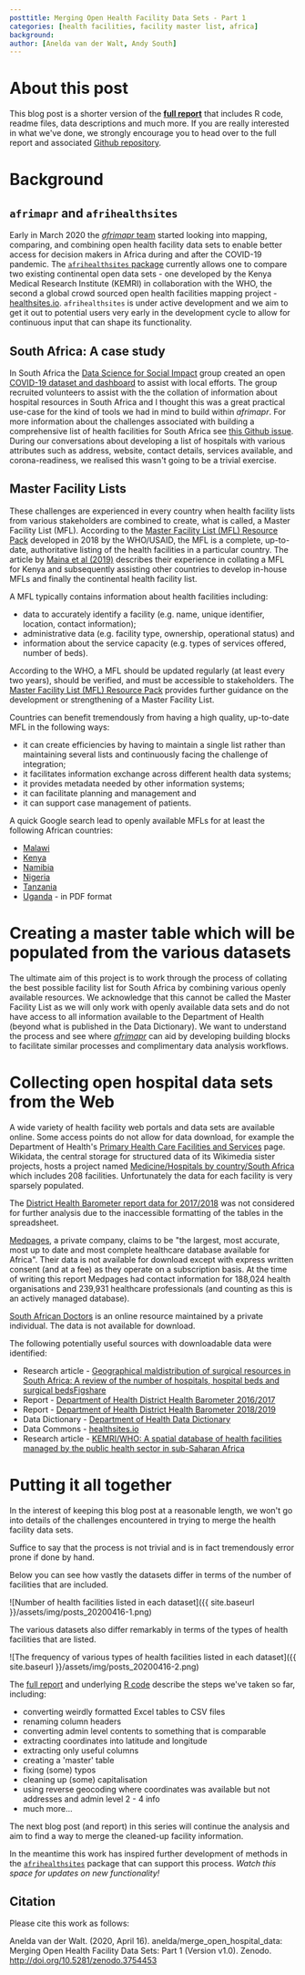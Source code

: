 ```yaml
---
posttitle: Merging Open Health Facility Data Sets - Part 1
categories: [health facilities, facility master list, africa]
background: 
author: [Anelda van der Walt, Andy South]
---
```


# About this post

This blog post is a shorter version of the **[full report](https://htmlpreview.github.io/?https://github.com/anelda/merge_open_hospital_data/blob/master/reports/merge_open_hospital_data_part1.html)** that includes R code, readme files, data descriptions and much more. If you are really interested in what we've done, we strongly encourage you to head over to the full report and associated [Github repository](https://github.com/anelda/merge_open_hospital_data/). 

# Background

## `afrimapr` and `afrihealthsites`

Early in March 2020 the [_afrimapr_ team](http://afrimapr.org) started looking into mapping, comparing, and combining open health facility data sets to enable better access for decision makers in Africa during and after the COVID-19 pandemic. The [`afrihealthsites` package](http://afrimapr.org/code) currently allows one to compare two existing continental open data sets - one developed by the Kenya Medical Research Institute (KEMRI) in collaboration with the WHO, the second a global crowd sourced open health facilities mapping project - [healthsites.io](https://healthsites.io). `afrihealthsites` is under active development and we aim to get it out to potential users very early in the development cycle to allow for continuous input that can shape its functionality.

## South Africa: A case study

In South Africa the [Data Science for Social Impact](https://dsfsi.github.io/) group created an open [COVID-19 dataset and dashboard](https://arxiv.org/abs/2004.04813) to assist with local efforts. The group recruited volunteers to assist with the the collation of information about hospital resources in South Africa and I thought this was a great practical use-case for the kind of tools we had in mind to build within _afrimapr_. For more information about the challenges associated with building a comprehensive list of health facilities for South Africa see [this Github issue](https://github.com/dsfsi/covid19za/issues/115). During our conversations about developing a list of hospitals with various attributes such as address, website, contact details, services available, and corona-readiness, we realised this wasn't going to be a trivial exercise.

## Master Facility Lists

These challenges are experienced in every country when health facility lists from various stakeholders are combined to create, what is called, a Master Facility List (MFL). According to the [Master Facility List (MFL) Resource Pack](https://www.who.int/healthinfo/MFL_Resource_Package_Jan2018.pdf?ua=1) developed in 2018 by the WHO/USAID, the MFL is a complete, up-to-date, authoritative listing of the health facilities in a particular country. The article by [Maina et al (2019)](https://www.ncbi.nlm.nih.gov/pmc/articles/PMC6658526/) describes their experience in collating a MFL for Kenya and subsequently assisting other countries to develop in-house MFLs and finally the continental health facility list.

A MFL typically contains information about health facilities including:

- data to accurately identify a facility (e.g. name, unique identifier, location, contact information);
- administrative data (e.g. facility type, ownership, operational status) and
- information about the service capacity (e.g. types of services offered, number of beds).

According to the WHO, a MFL should be updated regularly (at least every two years), should be verified, and must be accessible to stakeholders. The [Master Facility List (MFL) Resource Pack](https://www.who.int/healthinfo/MFL_Resource_Package_Jan2018.pdf?ua=1) provides further guidance on the development or strengthening of a Master Facility List. 

Countries can benefit tremendously from having a high quality, up-to-date MFL in the following ways:

- it can create efficiencies by having to maintain a single list rather than maintaining several lists and continuously facing the challenge of integration;
- it facilitates information exchange across different health data systems;
- it provides metadata needed by other information systems;
- it can facilitate planning and management and
- it can support case management of patients.

A quick Google search lead to openly available MFLs for at least the following African countries:

- [Malawi](https://github.com/BaobabHealthTrust/master-facility-list)
- [Kenya](http://kmhfl.health.go.ke/#/home)
- [Namibia](https://mfl.mhss.gov.na/)
- [Nigeria](https://hfr.health.gov.ng/download/facilities)
- [Tanzania](http://hfrportal.moh.go.tz/)
- [Uganda](https://health.go.ug/sites/default/files/Signed%20n%20final%20mfl.pdf) - in PDF format

# Creating a master table which will be populated from the various datasets

The ultimate aim of this project is to work through the process of collating the best possible facility list for South Africa by combining various openly available resources. We acknowledge that this cannot be called the Master Facility List as we will only work with openly available data sets and do not have access to all information available to the Department of Health (beyond what is published in the Data Dictionary). We want to understand the process and see where [_afrimapr_](http://afrimapr.org) can aid by developing building blocks to facilitate similar processes and complimentary data analysis workflows. 

# Collecting open hospital data sets from the Web

A wide variety of health facility web portals and data sets are available online. Some access points do not allow for data download, for example the Department of Health's [Primary Health Care Facilities and Services](https://www.healthestablishments.org.za/Home/Facility) page. Wikidata, the central storage for structured data of its Wikimedia sister projects, hosts a project named [Medicine/Hospitals by country/South Africa](https://www.wikidata.org/wiki/Wikidata:WikiProject_Medicine/Hospitals_by_country/South_Africa) which includes 208 facilities. Unfortunately the data for each facility is very sparsely populated.

The [District Health Barometer report data for 2017/2018](https://www.hst.org.za/publications/Pages/DHB20172018.aspx) was not considered for further analysis due to the inaccessible formatting of the tables in the spreadsheet.

[Medpages](https://www.medpages.info/sf/index.php?page=homepage), a private company, claims to be "the largest, most accurate, most up to date and most complete healthcare database available for Africa". Their data is not available for download except with express written consent (and at a fee) as they operate on a subscription basis. At the time of writing this report Medpages had contact information for 188,024 health organisations and 239,931 healthcare professionals (and counting as this is an actively managed database).

[South African Doctors](http://doctors-hospitals-medical-cape-town-south-africa.blaauwberg.net) is an online resource maintained by a private individual. The data is not available for download.

The following potentially useful sources with downloadable data were identified:

- Research article - [Geographical maldistribution of surgical resources in South Africa: A review of the number of hospitals, hospital beds and surgical beds](http://www.samj.org.za/index.php/samj/article/view/12143)[Figshare](https://figshare.com/articles/SURGICAL_RESOURCES_latestmarch2016_xlsx/12066711) 
- Report - [Department of Health District Health Barometer 2016/2017](http://www.health.gov.za/index.php/2014-03-17-09-09-38/reports/category/424-reports-2017#) 
- Report - [Department of Health District Health Barometer 2018/2019](https://www.hst.org.za/publications/Pages/DISTRICT-HEALTH-BAROMETER-201819.aspx)
- Data Dictionary - [Department of Health Data Dictionary](https://dd.dhmis.org/orgunits.html?file=NIDS%20Integrated&source=nids&ver=91b9) 
- Data Commons - [healthsites.io](https://healthsites.io/)
- Research article - [KEMRI/WHO: A spatial database of health facilities managed by the public health sector in sub-Saharan Africa](https://dx.doi.org/10.1038%2Fs41597-019-0142-2)

# Putting it all together

In the interest of keeping this blog post at a reasonable length, we won't go into details of the challenges encountered in trying to merge the health facility data sets.

Suffice to say that the process is not trivial and is in fact tremendously error prone if done by hand. 

Below you can see how vastly the datasets differ in terms of the number of facilities that are included.

![Number of health facilities listed in each dataset]({{ site.baseurl }}/assets/img/posts_20200416-1.png)

The various datasets also differ remarkably in terms of the types of health facilities that are listed.

![The frequency of various types of health facilities listed in each dataset]({{ site.baseurl }}/assets/img/posts_20200416-2.png)

The [full report](https://htmlpreview.github.io/?https://github.com/anelda/merge_open_hospital_data/blob/master/reports/merge_open_hospital_data_part1.html) and underlying [R code](https://github.com/anelda/merge_open_hospital_data/blob/master/reports/merge_open_hospital_data_part1.Rmd) describe the steps we've taken so far, including:

- converting weirdly formatted Excel tables to CSV files
- renaming column headers
- converting admin level contents to something that is comparable
- extracting coordinates into latitude and longitude
- extracting only useful columns
- creating a 'master' table
- fixing (some) typos
- cleaning up (some) capitalisation
- using reverse geocoding where coordinates was available but not addresses and admin level 2 - 4 info
- much more...

The next blog post (and report) in this series will continue the analysis and aim to find a way to merge the cleaned-up facility information.

In the meantime this work has inspired further development of methods in the [`afrihealthsites`](http://www.afrimapr.org/code) package that can support this process. _Watch this space for updates on new functionality!_

## Citation

Please cite this work as follows:

Anelda van der Walt. (2020, April 16). anelda/merge_open_hospital_data: Merging Open Health Facility Data Sets: Part 1 (Version v1.0). Zenodo. http://doi.org/10.5281/zenodo.3754453
